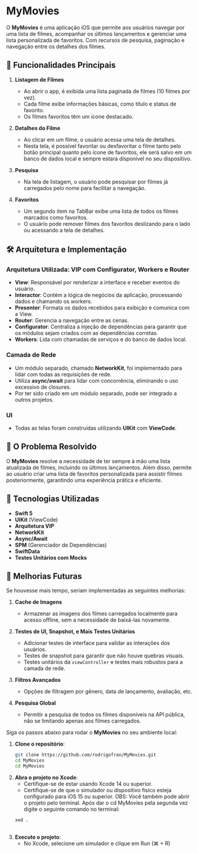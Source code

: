# MyMovies

O **MyMovies** é uma aplicação iOS que permite aos usuários navegar por uma lista de filmes, acompanhar os últimos lançamentos e gerenciar uma lista personalizada de favoritos. Com recursos de pesquisa, paginação e navegação entre os detalhes dos filmes.


## 📱 Funcionalidades Principais

1. **Listagem de Filmes**
   - Ao abrir o app, é exibida uma lista paginada de filmes (10 filmes por vez).
   - Cada filme exibe informações básicas, como título e status de favorito.
   - Os filmes favoritos têm um ícone destacado.

2. **Detalhes do Filme**
   - Ao clicar em um filme, o usuário acessa uma tela de detalhes.
   - Nesta tela, é possível favoritar ou desfavoritar o filme tanto pelo botão principal quanto pelo ícone de favoritos, ele será salvo em um banco de dados local e sempre estará disponível no seu dispositivo.

3. **Pesquisa**
   - Na tela de listagem, o usuário pode pesquisar por filmes já carregados pelo nome para facilitar a navegação.

4. **Favoritos**
   - Um segundo item na TabBar exibe uma lista de todos os filmes marcados como favoritos.
   - O usuário pode remover filmes dos favoritos deslizando para o lado ou acessando a tela de detalhes.


## 🛠 Arquitetura e Implementação

### **Arquitetura Utilizada**: VIP com Configurator, Workers e Router

- **View**: Responsável por renderizar a interface e receber eventos do usuário.
- **Interactor**: Contém a lógica de negócios da aplicação, processando dados e chamando os workers.
- **Presenter**: Formata os dados recebidos para exibição e comunica com a View.
- **Router**: Gerencia a navegação entre as cenas.
- **Configurator**: Centraliza a injeção de dependências para garantir que os módulos sejam criados com as dependências corretas.
- **Workers**: Lida com chamadas de serviços e do banco de dados local.

### **Camada de Rede**
- Um módulo separado, chamado **NetworkKit**, foi implementado para lidar com todas as requisições de rede.
- Utiliza **async/await** para lidar com concorrência, eliminando o uso excessivo de closures.
- Por ter sido criado em um módulo separado, pode ser integrado a outros projetos.

### **UI**
- Todas as telas foram construídas utilizando **UIKit** com **ViewCode**.


## 🌟 O Problema Resolvido

O **MyMovies** resolve a necessidade de ter sempre à mão uma lista atualizada de filmes, incluindo os últimos lançamentos. Além disso, permite ao usuário criar uma lista de favoritos personalizada para assistir filmes posteriormente, garantindo uma experiência prática e eficiente.

## 🔧 Tecnologias Utilizadas

- **Swift 5**
- **UIKit** (ViewCode)
- **Arquitetura VIP**
- **NetworkKit**
- **Async/Await**
- **SPM** (Gerenciador de Dependências)
- **SwiftData**
- **Testes Unitários com Mocks**


## 🚀 Melhorias Futuras

Se houvesse mais tempo, seriam implementadas as seguintes melhorias:

1. **Cache de Imagens**
   - Armazenar as imagens dos filmes carregados localmente para acesso offline, sem a necessidade de baixá-las novamente.

2. **Testes de UI, Snapshot, e Mais Testes Unitários**
   - Adicionar testes de interface para validar as interações dos usuários.
   - Testes de snapshot para garantir que não houve quebras visuais.
   - Testes unitários da `viewController` e testes mais robustos para a camada de rede.

3. **Filtros Avançados**
   - Opções de filtragem por gênero, data de lançamento, avaliação, etc.

4. **Pesquisa Global**
   - Permitir a pesquisa de todos os filmes disponíveis na API pública, não se limitando apenas aos filmes carregados.

Siga os passos abaixo para rodar o **MyMovies** no seu ambiente local:

1. **Clone o repositório**:
   ```bash
   git clone https://github.com/rodrigofran/MyMovies.git
   cd MyMovies
   cd MyMovies
   
2. **Abra o projeto no Xcode**:
   - Certifique-se de estar usando Xcode 14 ou superior.
   - Certifique-se de que o simulador ou dispositivo físico esteja configurado para iOS 15 ou superior.
OBS: Você também pode abrir o projeto pelo terminal. Após dar o cd MyMovies pela segunda vez digite o seguinte comando no terminal:
   ```bash
   xed .
  
3. **Execute o projeto**:
   - No Xcode, selecione um simulador e clique em Run (⌘ + R)
